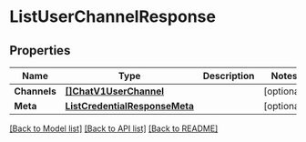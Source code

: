 # ListUserChannelResponse

## Properties

Name | Type | Description | Notes
------------ | ------------- | ------------- | -------------
**Channels** | [**[]ChatV1UserChannel**](ChatV1UserChannel.md) |  |[optional] 
**Meta** | [**ListCredentialResponseMeta**](ListCredentialResponseMeta.md) |  |[optional] 

[[Back to Model list]](../README.md#documentation-for-models) [[Back to API list]](../README.md#documentation-for-api-endpoints) [[Back to README]](../README.md)


